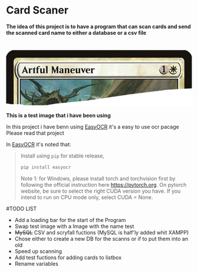 
# Card Scaner&nbsp; 
                            
                                
**The idea of this project is to have a program that can scan cards and send the scanned card name to either a database or a csv file**
#  
#  
#  
![alt text](/image000R.jpg)  


**This is a test image that i have been using**&nbsp;  
  

In this project i have benn using [EasyOCR](https://github.com/JaidedAI/EasyOCR) it's a easy to use ocr pacage&nbsp;  
Please read that project  

In [EasyOCR](https://github.com/JaidedAI/EasyOCR) it's noted that:  
>Install using `pip` for stable release,
>``` bash
>pip install easyocr
>```
>Note 1: for Windows, please install torch and torchvision first by following the official instruction here https://pytorch.org. On pytorch website, be sure to select the right CUDA version you have. If you intend to run on CPU mode only, select CUDA = None.

#TODO LIST
* Add a loading bar for the start of the Program   
* Swap test image with a Image with the name test
* ~~MySQL~~   CSV and scryfall fuctions (MySQL is half'ly added whit XAMPP)
* Chose either to create a new DB for the scanns or if to put them into an old
* Speed up scanning
* Add test fuctions for adding cards to listbox
* Rename variables 